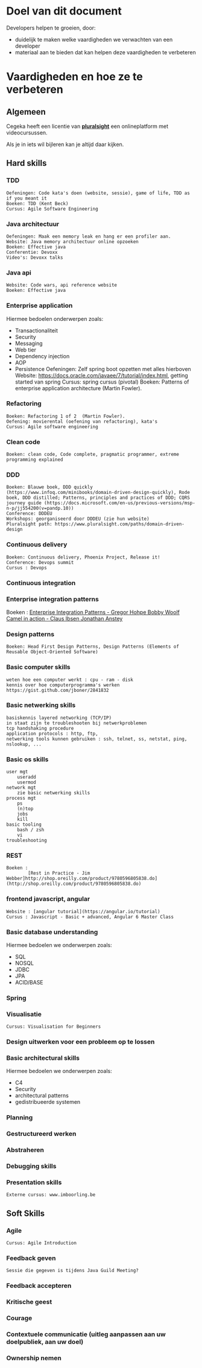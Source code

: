 # Doel van dit document
Developers helpen te groeien, door:
- duidelijk te maken welke vaardigheden we verwachten van een developer
- materiaal aan te bieden dat kan helpen deze vaardigheden te verbeteren

# Vaardigheden en hoe ze te verbeteren
## Algemeen
 Cegeka heeft een licentie van [**pluralsight**](https://www.pluralsight.com/) een onlineplatform met videocursussen.
 
 Als je in iets wil bijleren kan je altijd daar kijken.


## Hard skills
### TDD
    Oefeningen: Code kata's doen (website, sessie), game of life, TDD as if you meant it
    Boeken: TDD (Kent Beck)
    Cursus: Agile Software Engineering
### Java architectuur
	Oefeningen: Maak een memory leak en hang er een profiler aan.
	Website: Java memory architectuur online opzoeken
	Boeken: Effective java
	Conferentie: Devoxx
	Video's: Devoxx talks
### Java api
	Website: Code wars, api reference website
	Boeken: Effective java
### Enterprise application
Hiermee bedoelen onderwerpen zoals:
* Transactionaliteit 
* Security
* Messaging
* Web tier
* Dependency injection
* AOP
* Persistence
		Oefeningen: Zelf spring boot opzetten met alles hierboven
		Website: https://docs.oracle.com/javaee/7/tutorial/index.html, getting started van spring
		Cursus: spring cursus (pivotal)
		Boeken: Patterns of enterprise application architecture (Martin Fowler).
### Refactoring
	Boeken: Refactoring 1 of 2  (Martin Fowler).
	Oefening: movierental (oefening van refactoring), kata's
	Cursus: Agile software engineering
### Clean code
	Boeken: clean code, Code complete, pragmatic programmer, extreme programming explained
### DDD
	Boeken: Blauwe boek, DDD quickly (https://www.infoq.com/minibooks/domain-driven-design-quickly), Rode boek, DDD distilled; Patterns, principles and practices of DDD; CQRS journey guide (https://docs.microsoft.com/en-us/previous-versions/msp-n-p/jj554200(v=pandp.10))
	Conference: DDDEU
	Workshops: georganiseerd door DDDEU (zie hun website)
	Pluralsight path: https://www.pluralsight.com/paths/domain-driven-design
### Continuous delivery
	Boeken: Continuous delivery, Phoenix Project, Release it!
	Conference: Devops summit
    Cursus : Devops
### Continuous integration
### Enterprise integration patterns
Boeken : 
[Enterprise Integration Patterns - Gregor Hohpe Bobby Woolf](https://www.enterpriseintegrationpatterns.com/)
[Camel in action - Claus Ibsen Jonathan Anstey](https://www.manning.com/books/camel-in-action-second-edition)
### Design patterns
	Boeken: Head First Design Patterns, Design Patterns (Elements of Reusable Object-Oriented Software)
### Basic computer skills
    weten hoe een computer werkt : cpu - ram - disk 
    kennis over hoe computerprogramma's werken
    https://gist.github.com/jboner/2841832
### Basic netwerking skills
    basiskennis layered networking (TCP/IP)
    in staat zijn te troubleshooten bij netwerkproblemen
    tcp handshaking procedure
    application protocols : http, ftp, 
    netwerking tools kunnen gebruiken : ssh, telnet, ss, netstat, ping, nslookup, ...
### Basic os skills
    user mgt
        useradd
        usermod
    network mgt
        zie basic netwerking skills
    process mgt
        ps
        (n)top
        jobs
        kill
    basic tooling
        bash / zsh
        vi
    troubleshooting
### REST
    Boeken : 
            [Rest in Practice - Jim Webber]http://shop.oreilly.com/product/9780596805838.do](http://shop.oreilly.com/product/9780596805838.do)
### frontend javascript, angular
    Website : [angular tutorial](https://angular.io/tutorial)
    Cursus : Javascript - Basic + advanced, Angular 6 Master Class
### Basic database understanding
Hiermee bedoelen we onderwerpen zoals:
- SQL
- NOSQL
- JDBC
- JPA
- ACID/BASE
### Spring
### Visualisatie
	Cursus: Visualisation for Beginners
### Design uitwerken voor een probleem op te lossen
### Basic architectural skills
Hiermee bedoelen we onderwerpen zoals:
- C4
- Security
- architectural patterns
- gedistribueerde systemen

### Planning
### Gestructureerd werken
### Abstraheren
### Debugging skills
### Presentation skills
	Externe cursus: www.imboorling.be

## Soft Skills
### Agile
	Cursus: Agile Introduction
### Feedback geven
	Sessie die gegeven is tijdens Java Guild Meeting?
### Feedback accepteren
### Kritische geest
### Courage
### Contextuele communicatie (uitleg aanpassen aan uw doelpubliek, aan uw doel)
### Ownership nemen
